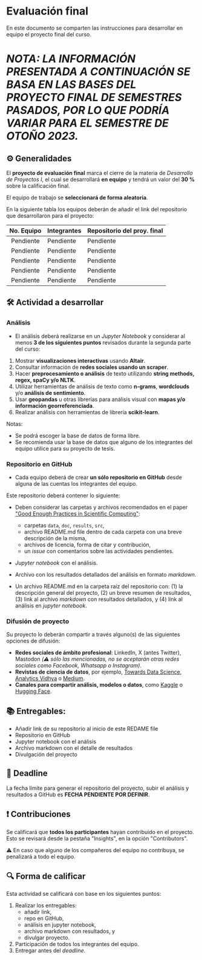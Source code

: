 # Evaluación final

En este documento se comparten las instrucciones para desarrollar en equipo el proyecto final del curso.

# *NOTA: LA INFORMACIÓN PRESENTADA A CONTINUACIÓN SE BASA EN LAS BASES DEL PROYECTO FINAL DE SEMESTRES PASADOS, POR LO QUE PODRÍA VARIAR PARA EL SEMESTRE DE OTOÑO 2023.*

## ⚙️ Generalidades
El **proyecto de evaluación final** marca el cierre de la materia de _Desarrollo de Proyectos I_, el cual se desarrollará **en equipo** y tendrá un valor del **30 %** sobre la calificación final.

El equipo de trabajo se **seleccionará de forma aleatoria**.

En la siguiente tabla los equipos deberán de añadir el link del repositorio que desarrollaron para el proyecto:

| No. Equipo | Integrantes | Repositorio del proy. final |
|:----------:|:------------|:----------------------------|
|Pendiente |Pendiente |Pendiente |
|Pendiente |Pendiente |Pendiente |
|Pendiente |Pendiente |Pendiente |
|Pendiente |Pendiente |Pendiente |
|Pendiente |Pendiente |Pendiente |

## 🛠 Actividad a desarrollar

### Análisis
- El análisis deberá realizarse en un *Jupyter Notebook* y considerar al menos **3 de los siguientes puntos** revisados durante la segunda parte del curso:

1. Mostrar **visualizaciones interactivas** usando **Altair**.
2. Consultar información de **redes sociales usando un scraper**.
3. Hacer **preprocesamiento o análisis** de texto utilizando **string methods, regex, spaCy y/o NLTK**.
4. Utilizar herramientas de análisis de texto como **n-grams**, **wordclouds** y/o **análisis de sentimiento**.
5. Usar **geopandas** u otras librerías para análisis visual con **mapas y/o información georreferenciada**.
6. Realizar análisis con herramientas de librería **scikit-learn**.

Notas:
  - Se podrá escoger la base de datos de forma libre.
  - Se recomienda usar la base de datos que alguno de los integrantes del equipo utilice para su proyecto de tesis.


### Repositorio en GitHub

- Cada equipo deberá de crear **un sólo repositorio en GitHub** desde alguna de las cuentas los integrantes del equipo.

Este repositorio deberá contener lo siguiente:

- Deben considerar las carpetas y archivos recomendados en el paper ["Good Enough Practices in Scientific Computing"](https://github.com/vcuspinera/UDG_MCD_Project_Dev_I/tree/main/actividades/material):
   - carpetas `data`, `doc`, `results`, `src`,
   - archivo README.md file dentro de cada carpeta con una breve descripción de la misma,
   - archivos de licencia, forma de citar y contribución, 
   - un *issue* con comentarios sobre las actividades pendientes.

- *Jupyter notebook* con el análisis.

- Archivo con los resultados detallados del análisis en formato *markdown*.

- Un archivo README.md en la carpeta raíz del repositorio con:
   (1) la descripción general del proyecto, 
   (2) un breve resumen de resultados, 
   (3) link al archivo *markdown* con resultados detallados, y
   (4) link al análisis en *jupyter notebook*.


### Difusión de proyecto
Su proyecto lo deberán compartir a través alguno(s) de las siguientes opciones de difusión:
- **Redes sociales de ámbito profesional**: LinkedIn, X (antes Twitter), Mastodon *(⚠️ sólo las mencionadas, no se aceptarán otras redes sociales como Facebook, Whatsapp o Instagram)*.
- **Revistas de ciencia de datos**, por ejemplo, [Towards Data Science](https://towardsdatascience.com), [Analytics Vidhya](https://www.analyticsvidhya.com) o [Medium](https://medium.com).
- **Canales para compartir análisis, modelos o datos**, como [Kaggle](https://www.kaggle.com) o [Hugging Face](https://huggingface.co).


## 📚 Entregables:

- Añadir link de su repositorio al inicio de este REDAME file
- Repositorio en GitHub
- Jupyter notebook con el análisis
- Archivo markdown con el detalle de resultados
- Divulgación del proyecto


## 📅 Deadline
La fecha límite para generar el repositorio del proyecto, subir el análisis y resultados a GitHub es **FECHA PENDIENTE POR DEFINIR**.


## ❗️ Contribuciones
Se calificará que **todos los participantes** hayan contribuido en el proyecto. Esto se revisará desde la pestaña "Insights", en la opción "Contributors".

⚠️ En caso que alguno de los compañeros del equipo no contribuya, se penalizará a todo el equipo.


## 🔍 Forma de calificar
Esta actividad se calificará con base en los siguientes puntos:

1. Realizar los entregables:
    - añadir link,  
    - repo en GitHub,  
    - análisis en jupyter notebook,
    - archivo markdown con resultados, y 
    - divulgar proyecto.
2. Participación de todos los integrantes del equipo.
3. Entregar antes del *deadline*.
